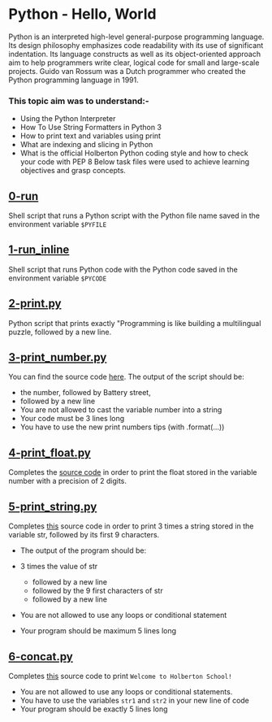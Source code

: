 # Python - Hello, World
Python is an interpreted high-level general-purpose programming language. Its design philosophy emphasizes code readability with its use of significant indentation. Its language constructs as well as its object-oriented approach aim to help programmers write clear, logical code for small and large-scale projects.
Guido van Rossum was a Dutch programmer who created the Python programming language in 1991.
### This topic aim was to understand:-
* Using the Python Interpreter
* How To Use String Formatters in Python 3
* How to print text and variables using print
* What are indexing and slicing in Python
* What is the official Holberton Python coding style and how to check your code with PEP 8
Below task files were used to achieve learning objectives and grasp concepts.
## [0-run](../0x00-python-hello_world/0-run)
Shell script that runs a Python script with the Python file name saved in the environment variable `$PYFILE`
## [1-run_inline](../0x00-python-hello_world/1-run_inline)
Shell script that runs Python code with the Python code saved in the environment variable `$PYCODE`
## [2-print.py](../0x00-python-hello_world/2-print.py)
Python script that prints exactly "Programming is like building a multilingual puzzle, followed by a new line.
## [3-print_number.py](../0x00-python-hello_world/3-print_number.py)
You can find the source code [here](https://github.com/holbertonschool/0x00.py/blob/master/3-print_number.py). 
The output of the script should be:
* the number, followed by Battery street,
* followed by a new line
* You are not allowed to cast the variable number into a string
* Your code must be 3 lines long
* You have to use the new print numbers tips (with .format(...))

## [4-print_float.py](../0x00-python-hello_world/4-print_float.py)
Completes the [source code](https://github.com/holbertonschool/0x00.py/blob/master/4-print_float.py) in order to print the float stored in the variable number with a precision of 2 digits.
## [5-print_string.py](../0x00-python-hello_world/5-print_string.py)
Completes [this](https://github.com/holbertonschool/0x00.py/blob/master/5-print_string.py) source code in order to print 3 times a string stored in the variable str, followed by its first 9 characters.
* The output of the program should be:
* 3 times the value of str

    * followed by a new line
    * followed by the 9 first characters of str
    * followed by a new line
* You are not allowed to use any loops or conditional statement
* Your program should be maximum 5 lines long
## [6-concat.py](../0x00-python-hello_world/6-concat.py)
Completes [this](https://github.com/holbertonschool/0x00.py/blob/master/6-concat.py) source code to print `Welcome to Holberton School!`
* You are not allowed to use any loops or conditional statements.
* You have to use the variables `str1` and `str2` in your new line of code
* Your program should be exactly 5 lines long


